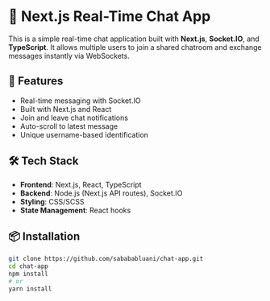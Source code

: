 # 💬 Next.js Real-Time Chat App

This is a simple real-time chat application built with **Next.js**, **Socket.IO**, and **TypeScript**. It allows multiple users to join a shared chatroom and exchange messages instantly via WebSockets.

## 🚀 Features

- Real-time messaging with Socket.IO
- Built with Next.js and React
- Join and leave chat notifications
- Auto-scroll to latest message
- Unique username-based identification

## 🛠 Tech Stack

- **Frontend**: Next.js, React, TypeScript
- **Backend**: Node.js (Next.js API routes), Socket.IO
- **Styling**: CSS/SCSS
- **State Management**: React hooks

## 📦 Installation

```bash
git clone https://github.com/sabababluani/chat-app.git
cd chat-app
npm install
# or
yarn install

